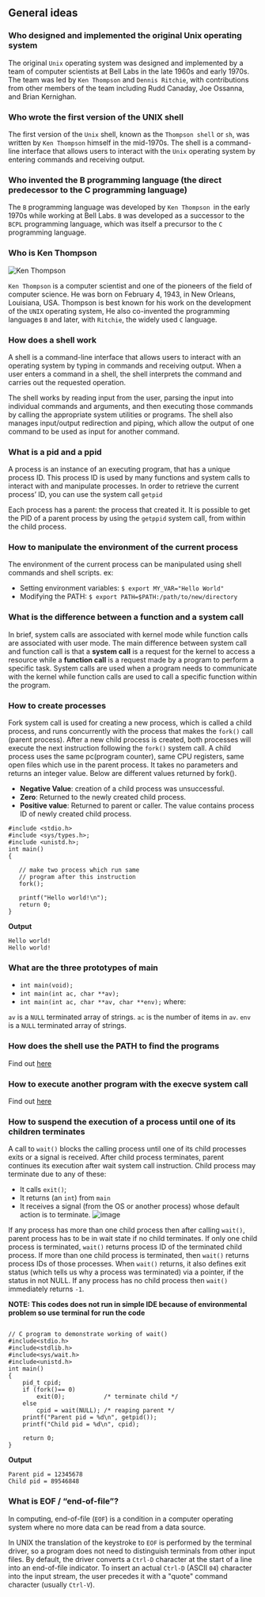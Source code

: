 ## General ideas

### Who designed and implemented the original Unix operating system
The original `Unix` operating system was designed and implemented by a team of computer scientists at Bell Labs in the late 1960s and early 1970s. The team was led by `Ken Thompson` and `Dennis Ritchie`, with contributions from other members of the team including Rudd Canaday, Joe Ossanna, and Brian Kernighan.
### Who wrote the first version of the UNIX shell
The first version of the `Unix` shell, known as the `Thompson shell` or `sh`, was written by `Ken Thompson` himself in the mid-1970s. The shell is a command-line interface that allows users to interact with the `Unix` operating system by entering commands and receiving output.
### Who invented the B programming language (the direct predecessor to the C programming language)
The `B` programming language was developed by `Ken Thompson `in the early 1970s while working at Bell Labs. `B` was developed as a successor to the `BCPL` programming language, which was itself a precursor to the `C` programming language.
### Who is Ken Thompson
![Ken Thompson](https://upload.wikimedia.org/wikipedia/commons/thumb/f/f8/Ken-Thompson-2019.png/220px-Ken-Thompson-2019.png)

`Ken Thompson` is a computer scientist and one of the pioneers of the field of computer science. He was born on February 4, 1943, in New Orleans, Louisiana, USA. Thompson is best known for his work on the development of the `UNIX` operating system, He also co-invented the programming languages `B` and later, with `Ritchie`, the widely used `C` language.
### How does a shell work
A shell is a command-line interface that allows users to interact with an operating system by typing in commands and receiving output. When a user enters a command in a shell, the shell interprets the command and carries out the requested operation.

The shell works by reading input from the user, parsing the input into individual commands and arguments, and then executing those commands by calling the appropriate system utilities or programs. The shell also manages input/output redirection and piping, which allow the output of one command to be used as input for another command.
### What is a pid and a ppid

A process is an instance of an executing program, that has a unique process ID. This process ID is used by many functions and system calls to interact with and manipulate processes. In order to retrieve the current process’ ID, you can use the system call `getpid`

Each process has a parent: the process that created it. It is possible to get the PID of a parent process by using the `getppid` system call, from within the child process.
### How to manipulate the environment of the current process
The environment of the current process can be manipulated using shell commands and shell scripts. ex:
*   Setting environment variables:
```$ export MY_VAR="Hello World"```
*   Modifying the PATH:
```$ export PATH=$PATH:/path/to/new/directory```
### What is the difference between a function and a system call
In brief, system calls are associated with kernel mode while function calls are associated with user mode. The main difference between system call and function call is that a **system call** is a request for the kernel to access a resource while a **function call** is a request made by a program to perform a specific task. System calls are used when a program needs to communicate with the kernel while function calls are used to call a specific function within the program.
### How to create processes
Fork system call is used for creating a new process, which is called a child process, and runs concurrently with the process that makes the `fork()` call (parent process). After a new child process is created, both processes will execute the next instruction following the `fork()` system call. A child process uses the same pc(program counter), same CPU registers, same open files which use in the parent process. It takes no parameters and returns an integer value. Below are different values returned by fork().
  * **Negative Value**: creation of a child process was unsuccessful.
  * **Zero**: Returned to the newly created child process.
  * **Positive value**: Returned to parent or caller. The value contains process ID of newly created child process.

 ```
#include <stdio.h>
#include <sys/types.h>;
#include <unistd.h>;
int main()
{

    // make two process which run same
    // program after this instruction
    fork();

    printf("Hello world!\n");
    return 0;
}
 ```
 **Output**

 ```
Hello world!
Hello world!
 ```
### What are the three prototypes of main

*   `int main(void);`
*   `int main(int ac, char **av);`
*   `int main(int ac, char **av, char **env);`
where:

`av` is a `NULL` terminated array of strings.
`ac` is the number of items in `av`.
`env` is a `NULL` terminated array of strings.
### How does the shell use the PATH to find the programs
Find out [here](https://shazaali.substack.com/p/creating-your-own-command-interpreter-5c7)
### How to execute another program with the execve system call
Find out [here](https://shazaali.substack.com/p/creating-your-own-command-interpreter-84f)
### How to suspend the execution of a process until one of its children terminates
A call to `wait()` blocks the calling process until one of its child processes exits or a signal is received. After child process terminates, parent continues its execution after wait system call instruction.
Child process may terminate due to any of these:
 * It calls `exit()`;
 * It returns (an `int`) from `main`
 * It receives a signal (from the OS or another process) whose default action is to terminate.
![image](https://user-images.githubusercontent.com/69873039/232314992-3f06e4e6-c2a3-48d8-9226-2463d183e328.png)

If any process has more than one child process then after calling `wait()`, parent process has to be in wait state if no child terminates.
If only one child process is terminated, `wait()` returns process ID of the terminated child process.
If more than one child process is terminated, then `wait()` returns process IDs of those processes.
When `wait()` returns, it also defines exit status (which tells us why a process was terminated) via a pointer, if the status in not NULL.
If any process has no child process then `wait()` immediately returns `-1`.

**NOTE: This codes does not run in simple IDE because of environmental problem so use terminal for run the code**

```

// C program to demonstrate working of wait()
#include<stdio.h>
#include<stdlib.h>
#include<sys/wait.h>
#include<unistd.h>
int main()
{
    pid_t cpid;
    if (fork()== 0)
        exit(0);           /* terminate child */
    else
        cpid = wait(NULL); /* reaping parent */
    printf("Parent pid = %d\n", getpid());
    printf("Child pid = %d\n", cpid);

    return 0;
}
```
**Output**
```
Parent pid = 12345678
Child pid = 89546848
```

### What is EOF / “end-of-file”?
In computing, end-of-file (`EOF`) is a condition in a computer operating system where no more data can be read from a data source.

In UNIX the translation of the keystroke to `EOF` is performed by the terminal driver, so a program does not need to distinguish terminals from other input files. By default, the driver converts a `Ctrl-D` character at the start of a line into an end-of-file indicator. To insert an actual `Ctrl-D` (ASCII `04`) character into the input stream, the user precedes it with a "quote" command character (usually `Ctrl-V`).

